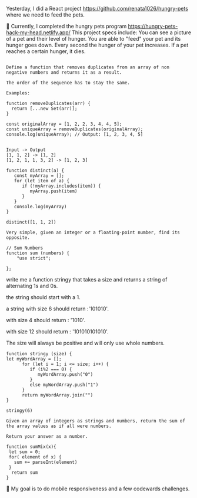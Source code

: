 Yesterday, I did a React project https://github.com/renata1026/hungry-pets where we need to feed the pets. 

📖 Currently, I completed the hungry pets program https://hungry-pets-hack-my-head.netlify.app/  This project specs include:
You can see a picture of a pet and their level of hunger. You are able to "feed" your pet and its hunger goes down. Every second the hunger of your pet increases. If a pet reaches a certain hunger, it dies.


```

Define a function that removes duplicates from an array of non negative numbers and returns it as a result.

The order of the sequence has to stay the same.

Examples:

function removeDuplicates(arr) {
  return [...new Set(arr)];
}

const originalArray = [1, 2, 2, 3, 4, 4, 5];
const uniqueArray = removeDuplicates(originalArray);
console.log(uniqueArray); // Output: [1, 2, 3, 4, 5]


Input -> Output
[1, 1, 2] -> [1, 2]
[1, 2, 1, 1, 3, 2] -> [1, 2, 3]

function distinct(a) {
   const myArray = [];
   for (let item of a) {
      if (!myArray.includes(item)) {
         myArray.push(item)
      }
   }
   console.log(myArray) 
}

distinct([1, 1, 2])
```
```
Very simple, given an integer or a floating-point number, find its opposite.

// Sum Numbers
function sum (numbers) {
    "use strict";
  
};
```
write me a function stringy that takes a size and returns a string of alternating 1s and 0s.

the string should start with a 1.

a string with size 6 should return :'101010'.

with size 4 should return : '1010'.

with size 12 should return : '101010101010'.

The size will always be positive and will only use whole numbers.

```
function stringy (size) {
let myWordArray = [];
      for (let i = 1; i <= size; i++) {
         if (i%2 === 0) {
            myWordArray.push("0")
         }
         else myWordArray.push("1")
      }
      return myWordArray.join("")
} 

stringy(6)
```
```
Given an array of integers as strings and numbers, return the sum of the array values as if all were numbers.

Return your answer as a number.

function sumMix(x){
 let sum = 0;
 for( element of x) {
   sum += parseInt(element)
 }
  return sum
}
```
🎯 My goal is to do mobile responsiveness and a few codewards challenges.
